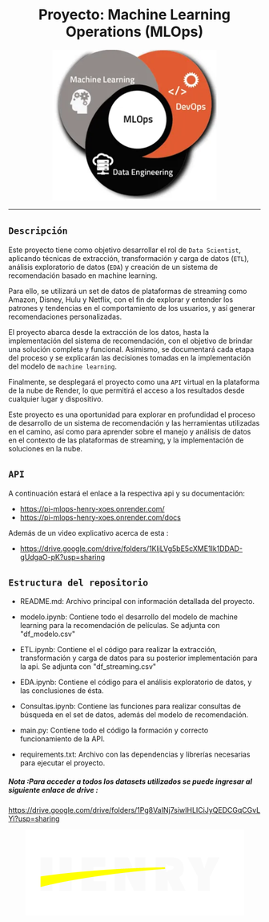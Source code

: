 


# <h1 align=center> **Proyecto: Machine Learning Operations (MLOps)** </h1>
                                            

<p align="center">
<img src="https://raw.githubusercontent.com/MatyTrova/PI-MLOps/main/imgs/mlops.png"  height=300>
</p>

--- 
## `Descripción`

Este proyecto tiene como objetivo desarrollar el rol de `Data Scientist`, aplicando técnicas de extracción, transformación y carga de datos (`ETL`), análisis exploratorio de datos (`EDA`) y creación de un sistema de recomendación basado en machine learning.

Para ello, se utilizará un set de datos de plataformas de streaming como Amazon, Disney, Hulu y Netflix, con el fin de explorar y entender los patrones y tendencias en el comportamiento de los usuarios, y así generar recomendaciones personalizadas.

El proyecto abarca desde la extracción de los datos, hasta la implementación del sistema de recomendación, con el objetivo de brindar una solución completa y funcional. Asimismo, se documentará cada etapa del proceso y se explicarán las decisiones tomadas en la implementación del modelo de `machine learning`.

Finalmente, se desplegará el proyecto como una `API` virtual en la plataforma de la nube de Render, lo que permitirá el acceso a los resultados desde cualquier lugar y dispositivo.

Este proyecto es una oportunidad para explorar en profundidad el proceso de desarrollo de un sistema de recomendación y las herramientas utilizadas en el camino, así como para aprender sobre el manejo y análisis de datos en el contexto de las plataformas de streaming, y la implementación de soluciones en la nube.

## `API`

A continuación estará el enlace a la respectiva api y su documentación: 
+ https://pi-mlops-henry-xoes.onrender.com/
+ https://pi-mlops-henry-xoes.onrender.com/docs

Además de un video explicativo acerca de esta : 

+ https://drive.google.com/drive/folders/1KljLVg5bE5cXME1Ik1DDAD-gUdgaO-pK?usp=sharing

## `Estructura del repositorio`

+ README.md: Archivo principal con información detallada del proyecto.

+ modelo.ipynb: Contiene todo el desarrollo del modelo de machine learning para la recomendación de películas. Se adjunta con "df_modelo.csv"

+ ETL.ipynb: Contiene el el código para realizar la extracción, transformación y carga de datos para su posterior implementación para la api. Se adjunta con    "df_streaming.csv"

+ EDA.ipynb: Contiene el código para el análisis exploratorio de datos, y las conclusiones de ésta.

+ Consultas.ipynb: Contiene las funciones para realizar consultas de búsqueda en el set de datos, además del modelo de recomendación.

+ main.py: Contiene todo el código la formación y correcto funcionamiento de la API.

+ requirements.txt: Archivo con las dependencias y librerías necesarias para ejecutar el proyecto.




##### Nota :Para acceder a todos los datasets utilizados se puede ingresar al siguiente enlace de drive : 

https://drive.google.com/drive/folders/1Pg8VaINj7siwIHLICiJyQEDCGqCGvLYi?usp=sharing



<p align="center">
<img src="https://raw.githubusercontent.com/MatyTrova/PI-MLOps/main/imgs/henry.jpg"  alt="MLOps">
</p>
